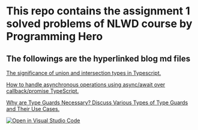 # This repo contains the assignment 1 solved problems of NLWD course by Programming Hero

## The followings are the hyperlinked blog md files

[The significance of union and intersection types in Typescript.](https://github.com/Porgramming-Hero-web-course/batch-4-assignment-1-SMTamim/blob/main/blog-1.md)

[How to handle asynchronous operations using async/await over callback/promise TypeScript.](https://github.com/Porgramming-Hero-web-course/batch-4-assignment-1-SMTamim/blob/main/blog-2.md)

[Why are Type Guards Necessary? Discuss Various Types of Type Guards and Their Use Cases.](https://github.com/Porgramming-Hero-web-course/batch-4-assignment-1-SMTamim/blob/main/blog-3.md)


[![Open in Visual Studio Code](https://classroom.github.com/assets/open-in-vscode-2e0aaae1b6195c2367325f4f02e2d04e9abb55f0b24a779b69b11b9e10269abc.svg)](https://classroom.github.com/online_ide?assignment_repo_id=16981586&assignment_repo_type=AssignmentRepo)
